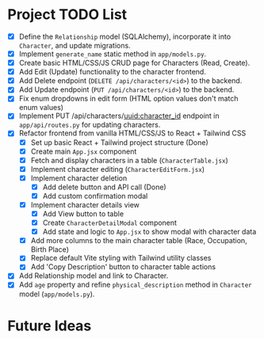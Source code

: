 # Project TODO List

- [x] Define the `Relationship` model (SQLAlchemy), incorporate it into `Character`, and update migrations.
- [x] Implement `generate_name` static method in `app/models.py`.
- [x] Create basic HTML/CSS/JS CRUD page for Characters (Read, Create).
- [x] Add Edit (Update) functionality to the character frontend.
- [x] Add Delete endpoint (`DELETE /api/characters/<id>`) to the backend.
- [x] Add Update endpoint (`PUT /api/characters/<id>`) to the backend.
- [x] Fix enum dropdowns in edit form (HTML option values don't match enum values)
- [x] Implement PUT /api/characters/<uuid:character_id> endpoint in `app/api/routes.py` for updating characters.
- [x] Refactor frontend from vanilla HTML/CSS/JS to React + Tailwind CSS
  - [x] Set up basic React + Tailwind project structure (Done)
  - [x] Create main `App.jsx` component
  - [x] Fetch and display characters in a table (`CharacterTable.jsx`)
  - [x] Implement character editing (`CharacterEditForm.jsx`)
  - [x] Implement character deletion
    - [x] Add delete button and API call (Done)
    - [x] Add custom confirmation modal
  - [x] Implement character details view
    - [x] Add View button to table
    - [x] Create `CharacterDetailModal` component
    - [x] Add state and logic to `App.jsx` to show modal with character data
  - [x] Add more columns to the main character table (Race, Occupation, Birth Place)
  - [x] Replace default Vite styling with Tailwind utility classes
  - [x] Add 'Copy Description' button to character table actions
- [x] Add Relationship model and link to Character.
- [x] Add `age` property and refine `physical_description` method in `Character` model (`app/models.py`).

# Future Ideas
